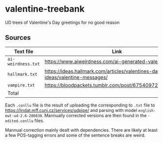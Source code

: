 # valentine-treebank
UD trees of Valentine's Day greetings for no good reason

## Sources

| Text file | Link | Lines | Trees |
|-----------|------|-------|-------|
| `ai-weirdness.txt` | https://www.aiweirdness.com/ai-generated-valentines-cards/ | 31 | 34 |
| `hallmark.txt` | https://ideas.hallmark.com/articles/valentines-day-ideas/valentine-messages/ | 244 | 330 |
| `vampire.txt` | https://bloodpackets.tumblr.com/post/675409722361397248 | 3 | 3 |
| Total | | 278 | 367 |

Each `.conllu` file is the result of uploading the corresponding to `.txt` file to https://lindat.mff.cuni.cz/services/udpipe/ and parsing with model `english-ewt-ud-2.6-200830`. Mannually corrected versions are then found in the `-edited.conllu` files.

Mannual correction mainly dealt with dependencies. There are likely at least a few POS-tagging errors and some of the sentence breaks are weird.
